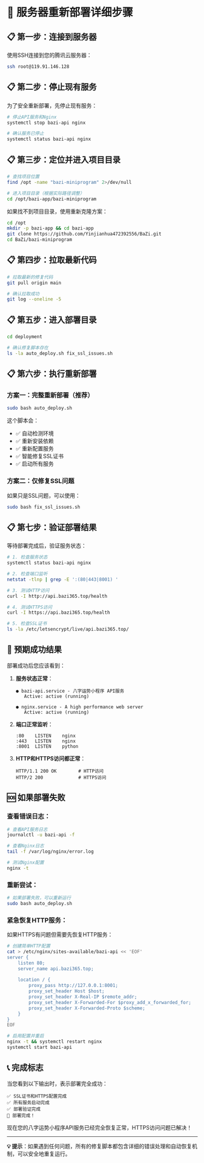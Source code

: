 # 🚀 服务器重新部署详细步骤

## 📋 第一步：连接到服务器

使用SSH连接到您的腾讯云服务器：
```bash
ssh root@119.91.146.128
```

## 📋 第二步：停止现有服务

为了安全重新部署，先停止现有服务：
```bash
# 停止API服务和Nginx
systemctl stop bazi-api nginx

# 确认服务已停止
systemctl status bazi-api nginx
```

## 📋 第三步：定位并进入项目目录

```bash
# 查找项目位置
find /opt -name "bazi-miniprogram" 2>/dev/null

# 进入项目目录（根据实际路径调整）
cd /opt/bazi-app/bazi-miniprogram
```

如果找不到项目目录，使用重新克隆方案：
```bash
cd /opt
mkdir -p bazi-app && cd bazi-app
git clone https://github.com/Yinjianhua472392556/BaZi.git
cd BaZi/bazi-miniprogram
```

## 📋 第四步：拉取最新代码

```bash
# 拉取最新的修复代码
git pull origin main

# 确认拉取成功
git log --oneline -5
```

## 📋 第五步：进入部署目录

```bash
cd deployment

# 确认修复脚本存在
ls -la auto_deploy.sh fix_ssl_issues.sh
```

## 📋 第六步：执行重新部署

### 方案一：完整重新部署（推荐）
```bash
sudo bash auto_deploy.sh
```

这个脚本会：
- ✅ 自动检测环境
- ✅ 重新安装依赖
- ✅ 重新配置服务
- ✅ 智能修复SSL证书
- ✅ 启动所有服务

### 方案二：仅修复SSL问题
如果只是SSL问题，可以使用：
```bash
sudo bash fix_ssl_issues.sh
```

## 📋 第七步：验证部署结果

等待部署完成后，验证服务状态：

```bash
# 1. 检查服务状态
systemctl status bazi-api nginx

# 2. 检查端口监听
netstat -tlnp | grep -E ':(80|443|8001) '

# 3. 测试HTTP访问
curl -I http://api.bazi365.top/health

# 4. 测试HTTPS访问
curl -I https://api.bazi365.top/health

# 5. 检查SSL证书
ls -la /etc/letsencrypt/live/api.bazi365.top/
```

## 🎯 预期成功结果

部署成功后您应该看到：

1. **服务状态正常**：
   ```
   ● bazi-api.service - 八字运势小程序 API服务
      Active: active (running)
   
   ● nginx.service - A high performance web server
      Active: active (running)
   ```

2. **端口正常监听**：
   ```
   :80    LISTEN    nginx
   :443   LISTEN    nginx  
   :8001  LISTEN    python
   ```

3. **HTTP和HTTPS访问都正常**：
   ```
   HTTP/1.1 200 OK        # HTTP访问
   HTTP/2 200             # HTTPS访问
   ```

## 🆘 如果部署失败

### 查看错误日志：
```bash
# 查看API服务日志
journalctl -u bazi-api -f

# 查看Nginx日志
tail -f /var/log/nginx/error.log

# 测试Nginx配置
nginx -t
```

### 重新尝试：
```bash
# 如果部署失败，可以重新运行
sudo bash auto_deploy.sh
```

### 紧急恢复HTTP服务：
如果HTTPS有问题但需要先恢复HTTP服务：
```bash
# 创建简单HTTP配置
cat > /etc/nginx/sites-available/bazi-api << 'EOF'
server {
    listen 80;
    server_name api.bazi365.top;
    
    location / {
        proxy_pass http://127.0.0.1:8001;
        proxy_set_header Host $host;
        proxy_set_header X-Real-IP $remote_addr;
        proxy_set_header X-Forwarded-For $proxy_add_x_forwarded_for;
        proxy_set_header X-Forwarded-Proto $scheme;
    }
}
EOF

# 启用配置并重启
nginx -t && systemctl restart nginx
systemctl start bazi-api
```

## 📞 完成标志

当您看到以下输出时，表示部署完全成功：

```
✅ SSL证书和HTTPS配置完成
✅ 所有服务启动完成
✅ 部署验证完成
🎉 部署完成！
```

现在您的八字运势小程序API服务已经完全恢复正常，HTTPS访问问题已解决！

---

**💡 提示**：如果遇到任何问题，所有的修复脚本都包含详细的错误处理和自动恢复机制，可以安全地重复运行。
